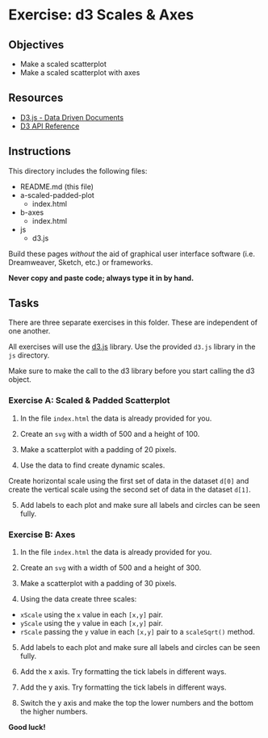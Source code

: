 # Exercise: d3 Scales & Axes

## Objectives

- Make a scaled scatterplot
- Make a scaled scatterplot with axes

## Resources

- [D3.js - Data Driven Documents](https://d3js.org/)
- [D3 API Reference](https://github.com/d3/d3/blob/master/API.md)

## Instructions

This directory includes the following files:

- README.md (this file)
- a-scaled-padded-plot
  - index.html
- b-axes
  - index.html
- js
  - d3.js

Build these pages *without* the aid of graphical user interface software (i.e. Dreamweaver, Sketch, etc.) or frameworks.

**Never copy and paste code; always type it in by hand.**


## Tasks

There are three separate exercises in this folder. These are independent of one another.

All exercises will use the [d3.js](https://d3js.org/) library. Use the provided `d3.js` library in the `js` directory.

Make sure to make the call to the d3 library before you start calling the d3 object.


### Exercise A: Scaled & Padded Scatterplot

1. In the file `index.html` the data is already provided for you.

2. Create an `svg` with a width of 500 and a height of 100.

3. Make a scatterplot with a padding of 20 pixels.

4. Use the data to find create dynamic scales.

  Create horizontal scale using the first set of data in the dataset `d[0]` and create the vertical scale using the second set of data in the dataset `d[1]`.

5. Add labels to each plot and make sure all labels and circles can be seen fully.


### Exercise B: Axes

1. In the file `index.html` the data is already provided for you.

2. Create an `svg` with a width of 500 and a height of 300.

3. Make a scatterplot with a padding of 30 pixels.

4. Using the data create three scales:

- `xScale` using the `x` value in each `[x,y]` pair.
- `yScale` using the `y` value in each `[x,y]` pair.
- `rScale` passing the `y` value in each `[x,y]` pair to a `scaleSqrt()` method.

5. Add labels to each plot and make sure all labels and circles can be seen fully.

6. Add the x axis. Try formatting the tick labels in different ways.

7. Add the y axis. Try formatting the tick labels in different ways.

8. Switch the y axis and make the top the lower numbers and the bottom the higher numbers.

**Good luck!**
